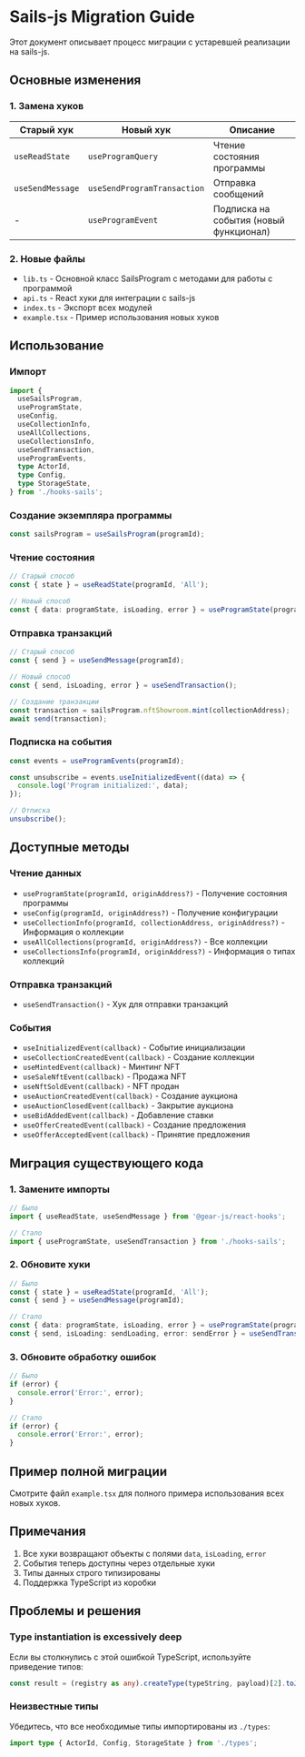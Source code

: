 # Sails-js Migration Guide

Этот документ описывает процесс миграции с устаревшей реализации на sails-js.

## Основные изменения

### 1. Замена хуков

| Старый хук       | Новый хук                   | Описание                               |
|------------------|-----------------------------|----------------------------------------|
| `useReadState`   | `useProgramQuery`           | Чтение состояния программы             |
| `useSendMessage` | `useSendProgramTransaction` | Отправка сообщений                     |
| -                | `useProgramEvent`           | Подписка на события (новый функционал) |

### 2. Новые файлы

- `lib.ts` - Основной класс SailsProgram с методами для работы с программой
- `api.ts` - React хуки для интеграции с sails-js
- `index.ts` - Экспорт всех модулей
- `example.tsx` - Пример использования новых хуков

## Использование

### Импорт

```typescript
import {
  useSailsProgram,
  useProgramState,
  useConfig,
  useCollectionInfo,
  useAllCollections,
  useCollectionsInfo,
  useSendTransaction,
  useProgramEvents,
  type ActorId,
  type Config,
  type StorageState,
} from './hooks-sails';
```

### Создание экземпляра программы

```typescript
const sailsProgram = useSailsProgram(programId);
```

### Чтение состояния

```typescript
// Старый способ
const { state } = useReadState(programId, 'All');

// Новый способ
const { data: programState, isLoading, error } = useProgramState(programId);
```

### Отправка транзакций

```typescript
// Старый способ
const { send } = useSendMessage(programId);

// Новый способ
const { send, isLoading, error } = useSendTransaction();

// Создание транзакции
const transaction = sailsProgram.nftShowroom.mint(collectionAddress);
await send(transaction);
```

### Подписка на события

```typescript
const events = useProgramEvents(programId);

const unsubscribe = events.useInitializedEvent((data) => {
  console.log('Program initialized:', data);
});

// Отписка
unsubscribe();
```

## Доступные методы

### Чтение данных

- `useProgramState(programId, originAddress?)` - Получение состояния программы
- `useConfig(programId, originAddress?)` - Получение конфигурации
- `useCollectionInfo(programId, collectionAddress, originAddress?)` - Информация о коллекции
- `useAllCollections(programId, originAddress?)` - Все коллекции
- `useCollectionsInfo(programId, originAddress?)` - Информация о типах коллекций

### Отправка транзакций

- `useSendTransaction()` - Хук для отправки транзакций

### События

- `useInitializedEvent(callback)` - Событие инициализации
- `useCollectionCreatedEvent(callback)` - Создание коллекции
- `useMintedEvent(callback)` - Минтинг NFT
- `useSaleNftEvent(callback)` - Продажа NFT
- `useNftSoldEvent(callback)` - NFT продан
- `useAuctionCreatedEvent(callback)` - Создание аукциона
- `useAuctionClosedEvent(callback)` - Закрытие аукциона
- `useBidAddedEvent(callback)` - Добавление ставки
- `useOfferCreatedEvent(callback)` - Создание предложения
- `useOfferAcceptedEvent(callback)` - Принятие предложения

## Миграция существующего кода

### 1. Замените импорты

```typescript
// Было
import { useReadState, useSendMessage } from '@gear-js/react-hooks';

// Стало
import { useProgramState, useSendTransaction } from './hooks-sails';
```

### 2. Обновите хуки

```typescript
// Было
const { state } = useReadState(programId, 'All');
const { send } = useSendMessage(programId);

// Стало
const { data: programState, isLoading, error } = useProgramState(programId);
const { send, isLoading: sendLoading, error: sendError } = useSendTransaction();
```

### 3. Обновите обработку ошибок

```typescript
// Было
if (error) {
  console.error('Error:', error);
}

// Стало
if (error) {
  console.error('Error:', error);
}
```

## Пример полной миграции

Смотрите файл `example.tsx` для полного примера использования всех новых хуков.

## Примечания

1. Все хуки возвращают объекты с полями `data`, `isLoading`, `error`
2. События теперь доступны через отдельные хуки
3. Типы данных строго типизированы
4. Поддержка TypeScript из коробки

## Проблемы и решения

### Type instantiation is excessively deep

Если вы столкнулись с этой ошибкой TypeScript, используйте приведение типов:

```typescript
const result = (registry as any).createType(typeString, payload)[2].toJSON();
```

### Неизвестные типы

Убедитесь, что все необходимые типы импортированы из `./types`:

```typescript
import type { ActorId, Config, StorageState } from './types';
``` 
